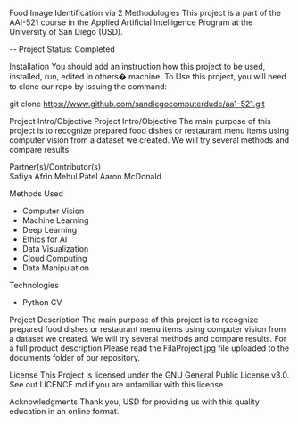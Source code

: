 Food Image Identification via 2 Methodologies
This project is a part of the AAI-521 course in the Applied Artificial Intelligence Program at the University of San Diego (USD).

-- Project Status: Completed

Installation
You should add an instruction how this project to be used, installed, run, edited in others� machine.
To Use this project, you will need to clone our repo by issuing the command:

git clone https://www.github.com/sandiegocomputerdude/aa1-521.git
 
Project Intro/Objective
   Project Intro/Objective The main purpose of this project is to recognize prepared food dishes or restaurant menu items using computer vision from a dataset we created. We will try several methods and compare results.

Partner(s)/Contributor(s)  
Safiya Afrin
Mehul Patel
Aaron McDonald

Methods Used
* Computer Vision
* Machine Learning
* Deep Learning
* Ethics for AI
* Data Visualization
* Cloud Computing 
* Data Manipulation

Technologies
   
* Python CV

Project Description
   The main purpose of this project is to recognize prepared food dishes or restaurant menu items using computer vision from a dataset we created. We will try several methods and compare results. For a full product description Please read the FilaProject.jpg file uploaded to the documents folder of our repository.

License
This Project is licensed under the GNU General Public License v3.0. See out LICENCE.md if you are unfamiliar with this license

Acknowledgments
Thank you, USD for providing us with this quality education in an online format. 


